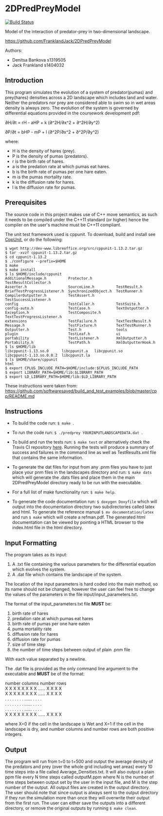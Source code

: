 # 2DPredPreyModel

[![Build Status](https://travis-ci.org/FranklandJack/2DPredPreyModel.svg?branch=master)](https://travis-ci.org/FranklandJack/2DPredPreyModel)


Model of the interaction of predator-prey in two-dimensional landscape.

https://github.com/FranklandJack/2DPredPreyModel

Authors: 
- Denitsa Bankova s1319505
- Jack Frankland  s1404032

## Introduction
This program simulates the evolution of a system of predator(pumas) and prey(hares) densities across a 2D landscape which includes land and water. Neither the predators nor prey are considered able to swim so in wet areas density is always zero. The evolution of the system is governed by differential equations provided in the coursework development pdf:

∂H/∂t = rH - aHP + k (∂^2H/∂x^2 + ∂^2H/∂y^2)

∂P/∂t = bHP - mP + l (∂^2P/∂x^2 + ∂^2P/∂y^2)

where: 

- H is the density of hares (prey).
- P is the density of pumas (predators).
- r is the birth rate of hares.
- a is the predation rate at which pumas eat hares.
- b is the birth rate of pumas per one hare eaten.
- m is the pumas mortality rate.
- k is the diffusion rate for hares. 
- l is the diffusion rate for pumas.

## Prerequisites

The source code in this project makes use of C++ move semantics, as such it needs to be compiled under the C++11 standard (or higher) hence the compiler on the user's machine must be C++11 compliant. 

The unit test framework used is cppunit. To download, build and install see [CppUnit](http://www.freedesktop.org/wiki/Software/cppunit/), or do the following:
```
$ wget http://dev-www.libreoffice.org/src/cppunit-1.13.2.tar.gz
$ tar -xvzf cppunit-1.13.2.tar.gz
$ cd cppunit-1.13.2
$ ./configure --prefix=$HOME
$ make
$ make install 
$ ls $HOME/include/cppunit
AdditionalMessage.h          Protector.h           TestResultCollector.h
Asserter.h                   SourceLine.h          TestResult.h
BriefTestProgressListener.h  SynchronizedObject.h  TestRunner.h
CompilerOutputter.h          TestAssert.h          TestSuccessListener.h
config                       TestCaller.h          TestSuite.h
config-auto.h                TestCase.h            TextOutputter.h
Exception.h                  TestComposite.h       TextTestProgressListener.h
extensions                   TestFailure.h         TextTestResult.h
Message.h                    TestFixture.h         TextTestRunner.h
Outputter.h                  Test.h                tools
plugin                       TestLeaf.h            ui
portability                  TestListener.h        XmlOutputter.h
Portability.h                TestPath.h            XmlOutputterHook.h
$ ls $HOME/lib
libcppunit-1.13.so.0      libcppunit.a   libcppunit.so
libcppunit-1.13.so.0.0.2  libcppunit.la
$ ls $HOME/share/cppunit
html
$ export CPLUS_INCLUDE_PATH=$HOME/include:$CPLUS_INCLUDE_PATH
$ export LIBRARY_PATH=$HOME/lib:$LIBRARY_PATH
$ export LD_LIBRARY_PATH=$HOME/lib:$LD_LIBRARY_PATH
```

These instructions were taken from: <https://github.com/softwaresaved/build_and_test_examples/blob/master/cpp/README.md>


## Instructions
- To build the code run: ```$ make ```.  

- To run the code run: ```$ ./predprey YOURINPUTLANDSCAPEDATA.dat ```.

- To build and run the tests run: ```$ make test``` or alternatively check the Travis CI repository [here](https://travis-ci.org/FranklandJack/2DPredPreyModel). Running the tests will produce a summary of success and failures in the command line as well as TestResults.xml file that contains the same information.

- To generate the dat files for input from any .pnm files you have to just place your pnm files in the landscapes directory and run: ```$ make dats``` which will generate the .dats files and place them in the main 2DPredPreyModel directory ready to be run with the executable. 

- For a full list of make functionality run: ```$ make help```.

- To generate the code documentation run: ```$ doxygen Doxyfile```  which will output into the documentation directory two subdirectories called latex and html. To generate the reference manual ```$ mv documentation/latex``` and run ```$ make``` which will create a refman.pdf. The generated html documentation can be viewed by pointing a HTML browser to the index.html file in the html directory.

## Input Formatting

The program takes as its input: 
1. A .txt file containing the various parameters for the differential equation which evolves the system. 
2. A .dat file which contains the landscape of the system. 

The location of the input parameters is hard coded into the main method, so its name should not be changed, however the user can feel free to change the values of the parameters in the file input/input_parameters.txt.

The format of the input_parameters.txt file **MUST** be:

1. birth rate of hares 
2. predation rate at which pumas eat hares
3. birth rate of pumas per one hare eaten
4. puma mortality rate
5. diffusion rate for hares
6. diffusion rate for pumas
7. size of time step
8. the number of time steps between output of plain .pnm file

With each value separated by a newline.

The .dat file is provided as the only command line argument to the executable and **MUST** be of the format:

number columns     number rows  
X X X X X X X X ...... X X X X  
X X X X X X X X ...... X X X X  
. . . . . . . . ...... . . . .  
. . . . . . . . ...... . . . .  
. . . . . . . . ...... . . . .  
X X X X X X X X ...... X X X X  

where X=0 if the cell in the landscape is Wet and X=1 if the cell in the landscape is dry, and number columns and number rows are both positive integers.

## Output 
The program will run from t=0 to t=500 and output the average density of the predators and prey (over the whole grid including wet areas) every 10 time steps into a file called Average_Densities.txt. It will also output a plain ppm file every N time steps called outputM.ppm where N is the number of time steps between output set by the user in the input file, and M is the step number of the output. All output files are created in the output directory. The user should note that since output is always sent to the output directory if they run the simulation more than once they will overwrite their output from the first run. The user can either save the outputs into a different directory, or remove the original outputs by running ``` $ make clean ```.



